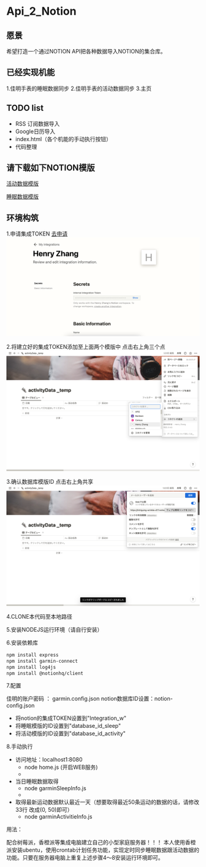 # Api_2_Notion

## 愿景
希望打造一个通过NOTION API把各种数据导入NOTION的集合库。

## 已经实现机能
1.佳明手表的睡眠数据同步
2.佳明手表的活动数据同步
3.主页

## TODO list
- RSS 订阅数据导入
- Google日历导入
- index.html（各个机能的手动执行按钮）
- 代码整理

## 请下载如下NOTION模版
[活动数据模版](https://intriguing-wrinkle-d17.notion.site/814baac3140b48368ba162d25f401a3b?v=3bc4fca2bca24524a8eca1b91f14bb16)

[睡眠数据模版](https://intriguing-wrinkle-d17.notion.site/7a1032ab6abe4a6e86cc9ea8dc6749c9?v=0f742529531241439f71423490e1cd05)


## 环境构筑

1.申请集成TOKEN [去申请](https://www.notion.so/my-integrations)
![avatar](/help/img/申请集成TOKEN.png)

2.将建立好的集成TOKEN添加至上面两个模版中 点击右上角三个点
![avatar](/help/img/集成TOKEN关联.png)

3.确认数据库模版ID 点击右上角共享
![avatar](/help/img/数据模版ID确认.png)

4.CLONE本代码至本地路径

5.安装NODEJS运行环境（请自行安装）

6.安装依赖库

```shell
npm install express
npm install garmin-connect
npm install log4js
npm install @notionhq/client
```

7.配置

佳明的账户密码 ： garmin.config.json 
notion数据库ID设置：notion-config.json 
- 将notion的集成TOKEN设置到"Integration_w"
- 将睡眠模版的ID设置到"database_id_sleep"
- 将活动模版的ID设置到"database_id_activity"

8.手动执行

- 访问地址：localhost1:8080
  - node home.js (开启WEB服务) 
  - 
- 当日睡眠数据取得
  - node garminSleepInfo.js 
  - 
- 取得最新运动数据默认最近一天（想要取得最近50条运动的数据的话，请修改33行 改成(0, 50)即可）
  - node garminActivitieInfo.js 

用法：

配合树莓派，香橙派等集成电脑建立自己的小型家庭服务器！！！
本人使用香橙派安装ubentu，使用crontab计划任务功能，实现定时同步睡眠数据跟活动数据的功能。只要在服务器电脑上重复上述步骤4～8安装运行环境即可。